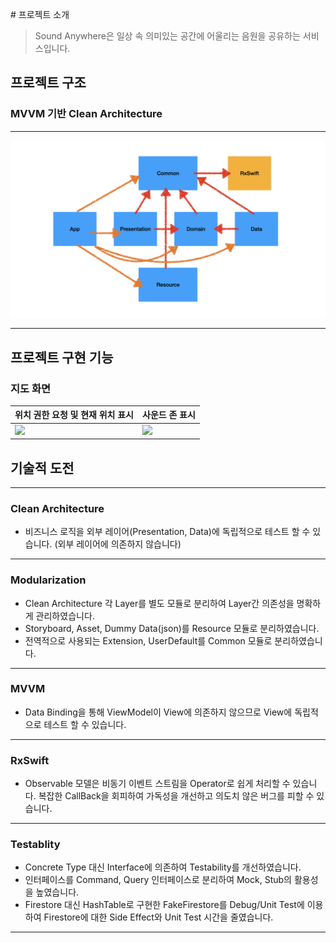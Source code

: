 # 프로젝트 소개
> Sound Anywhere은 일상 속 의미있는 공간에 어울리는 음원을 공유하는 서비스입니다.

## 프로젝트 구조
### **MVVM** 기반 **Clean Architecture**
* * *
![텍스트목록](./ScreenShots/001.jpeg)
* * *


## 프로젝트 구현 기능
### 지도 화면

| 위치 권한 요청 및 현재 위치 표시    | 사운드 존 표시                  | 
| --------------------------- | --------------------------- | 
| ![](./ScreenShots/001.gif)  | ![](./ScreenShots/002.gif)  | 

## 기술적 도전

---

### Clean Architecture
- 비즈니스 로직을 외부 레이어(Presentation, Data)에 독립적으로 테스트 할 수 있습니다. (외부 레이어에 의존하지 않습니다)

---

### Modularization
- Clean Architecture 각 Layer를 별도 모듈로 분리하여 Layer간 의존성을 명확하게 관리하였습니다.
- Storyboard, Asset, Dummy Data(json)를 Resource 모듈로 분리하였습니다.
- 전역적으로 사용되는 Extension, UserDefault를 Common 모듈로 분리하였습니다.

---

### MVVM
- Data Binding을 통해 ViewModel이 View에 의존하지 않으므로 View에 독립적으로 테스트 할 수 있습니다.

---

### RxSwift
- Observable 모델은 비동기 이벤트 스트림을 Operator로 쉽게 처리할 수 있습니다. 복잡한 CallBack을 회피하여 가독성을 개선하고 의도치 않은 버그를 피할 수 있습니다.

---

### Testablity
- Concrete Type 대신 Interface에 의존하여 Testability를 개선하였습니다.
- 인터페이스를 Command, Query 인터페이스로 분리하여 Mock, Stub의 활용성을 높였습니다.
- Firestore 대신 HashTable로 구현한 FakeFirestore를 Debug/Unit Test에 이용하여 Firestore에 대한 Side Effect와 Unit Test 시간을 줄였습니다.

---
